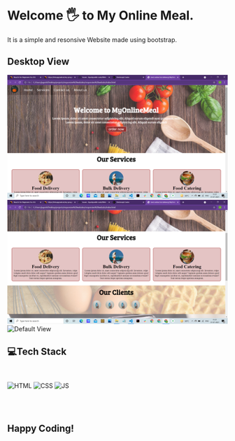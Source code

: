 # Welcome 🖐 to My Online Meal.
It is a simple and resonsive Website made using bootstrap.

## Desktop View
![Default View](img/view1.png)
![Default View](img/view2.png)
![Default View](img/cview.png)


## 💻Tech Stack
<br>

![HTML](https://img.shields.io/badge/html5%20-%23E34F26.svg?&style=for-the-badge&logo=html5&logoColor=white)
![CSS](https://img.shields.io/badge/css3%20-%231572B6.svg?&style=for-the-badge&logo=css3&logoColor=white)
![JS](https://img.shields.io/badge/javascript%20-%23323330.svg?&style=for-the-badge&logo=javascript&logoColor=%23F7DF1E)

<br>


<br>

## Happy Coding!
